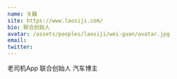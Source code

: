 ```yaml
---
name: 关巍
site: https://www.laosiji.com/
bio: 联合创始人
avatar: /assets/peoples/laosiji/wei-guan/avatar.jpg
email: 
twitter: 
---
```

老司机App 联合创始人 汽车博主
